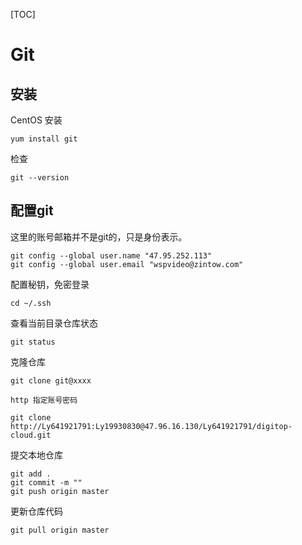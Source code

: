 [TOC]

# Git

## 安装

CentOS 安装

    yum install git

检查

    git --version

## 配置git

这里的账号邮箱并不是git的，只是身份表示。

    git config --global user.name "47.95.252.113"
    git config --global user.email "wspvideo@zintow.com"

配置秘钥，免密登录

    cd ~/.ssh





查看当前目录仓库状态

	git status
	
克隆仓库

	git clone git@xxxx

	http 指定账号密码

	git clone http://Ly641921791:Ly19930830@47.96.16.130/Ly641921791/digitop-cloud.git
	
提交本地仓库

	git add .
	git commit -m ""
	git push origin master


更新仓库代码

    git pull origin master